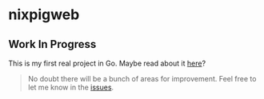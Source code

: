 # nixpigweb

## Work In Progress

This is my first real project in Go. Maybe read about it [here](https://nixpig.dev)?

> No doubt there will be a bunch of areas for improvement. Feel free to let me know in the [issues](https://github.com/nixpig/nixpigweb/issues/new).
